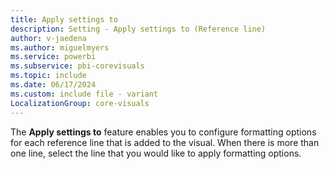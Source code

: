 ```yaml
---
title: Apply settings to
description: Setting - Apply settings to (Reference line)
author: v-jaedena
ms.author: miguelmyers
ms.service: powerbi
ms.subservice: pbi-corevisuals
ms.topic: include
ms.date: 06/17/2024
ms.custom: include file - variant
LocalizationGroup: core-visuals
---
```

The **Apply settings to** feature enables you to configure formatting options for each reference line that is added to the visual. When there is more than one line, select the line that you would like to apply formatting options.
